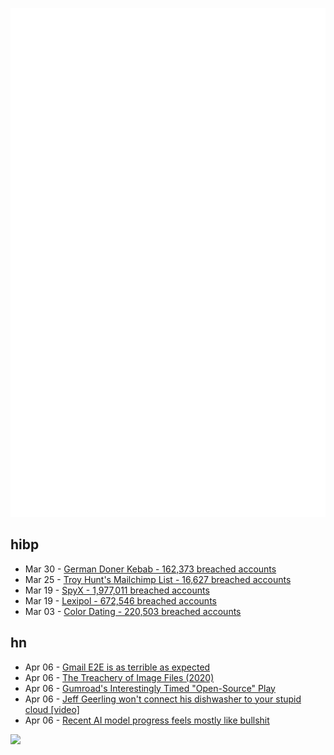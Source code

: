 ![Metrics](https://raw.githubusercontent.com/phixion/phixion/master/metrics.svg)

## hibp

<!--
for https://github.com/phixion/phixion/blob/main/.github/workflows/feeds.yml
-->
<!--START_SECTION:haveibeenpwnd-->
- Mar 30 - [German Doner Kebab - 162,373 breached accounts](https://haveibeenpwned.com/PwnedWebsites#GermanDonerKebab)
- Mar 25 - [Troy Hunt's Mailchimp List - 16,627 breached accounts](https://haveibeenpwned.com/PwnedWebsites#TroyHuntMailchimpList)
- Mar 19 - [SpyX - 1,977,011 breached accounts](https://haveibeenpwned.com/PwnedWebsites#SpyX)
- Mar 19 - [Lexipol - 672,546 breached accounts](https://haveibeenpwned.com/PwnedWebsites#Lexipol)
- Mar 03 - [Color Dating - 220,503 breached accounts](https://haveibeenpwned.com/PwnedWebsites#ColorDating)
<!--END_SECTION:haveibeenpwnd-->

## hn

<!--
for https://github.com/phixion/phixion/blob/main/.github/workflows/feeds.yml
-->
<!--START_SECTION:hn-->
- Apr 06 - [Gmail E2E is as terrible as expected](https://michal.sapka.pl/2025/gmail-e2e-is-as-terrible-as-expected/)
- Apr 06 - [The Treachery of Image Files (2020)](http://beyondloom.com/blog/images.html)
- Apr 06 - [Gumroad's Interestingly Timed "Open-Source" Play](https://tedium.co/2025/04/06/gumroad-open-source-doge-drama/)
- Apr 06 - [Jeff Geerling won't connect his dishwasher to your stupid cloud [video]](https://www.youtube.com/watch?v=5M_hmwBBPnc)
- Apr 06 - [Recent AI model progress feels mostly like bullshit](https://www.lesswrong.com/posts/4mvphwx5pdsZLMmpY/recent-ai-model-progress-feels-mostly-like-bullshit)
<!--END_SECTION:hn-->

<!--
for https://yhype.me
-->
![](https://hit.yhype.me/github/profile?user_id=13013670)
